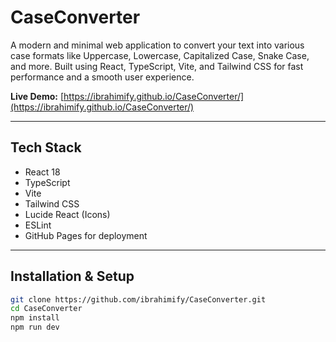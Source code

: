 # CaseConverter

A modern and minimal web application to convert your text into various case formats like Uppercase, Lowercase, Capitalized Case, Snake Case, and more. Built using React, TypeScript, Vite, and Tailwind CSS for fast performance and a smooth user experience.

**Live Demo:** [https://ibrahimify.github.io/CaseConverter/](https://ibrahimify.github.io/CaseConverter/)

---

## Tech Stack

- React 18
- TypeScript
- Vite
- Tailwind CSS
- Lucide React (Icons)
- ESLint
- GitHub Pages for deployment

---

## Installation & Setup

```bash
git clone https://github.com/ibrahimify/CaseConverter.git
cd CaseConverter
npm install
npm run dev
